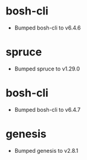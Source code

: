 
# bosh-cli

- Bumped bosh-cli to v6.4.6

# spruce

- Bumped spruce to v1.29.0

# bosh-cli

- Bumped bosh-cli to v6.4.7

# genesis

- Bumped genesis to v2.8.1
